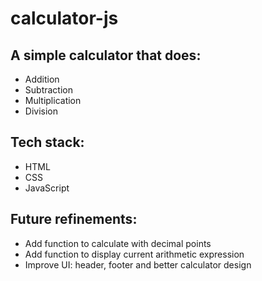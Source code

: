 # calculator-js
## A simple calculator that does:
- Addition
- Subtraction
- Multiplication
- Division

## Tech stack:
- HTML
- CSS
- JavaScript

## Future refinements:
- Add function to calculate with decimal points
- Add function to display current arithmetic expression
- Improve UI: header, footer and better calculator design
